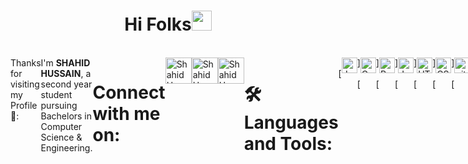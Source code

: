 
<h1 align="center">Hi Folks<img width="32px" src="https://camo.githubusercontent.com/e8e7b06ecf583bc040eb60e44eb5b8e0ecc5421320a92929ce21522dbc34c891/68747470733a2f2f6d656469612e67697068792e636f6d2f6d656469612f6876524a434c467a6361737252346961377a2f67697068792e676966"/>
</h1>
<br>

<div style="display:flex;flex-direction:row;align-content:left;justify-content:left;" align="left">Thanks for visiting my Profile 💙:<br>
  <br>
  <a>I'm <b>SHAHID HUSSAIN</b>, a second year student pursuing Bachelors in Computer Science & Engineering.</a><br>
  <br>
  <h1>Connect with me on:</h1> 
  <a href="https://www.linkedin.com/in/shahid-hussain-500a93214">
  <img alt="ShahidHussain | LinkedIn" width="42px" src="https://raw.githubusercontent.com/peterthehan/peterthehan/master/assets/linkedin.svg" /></a>
  <a href="https://www.instagram.com/ig_shahidhussain">
  <img alt="ShahidHussain | Instagram" width="42px" src="https://upload.wikimedia.org/wikipedia/commons/e/e7/Instagram_logo_2016.svg" /></a>
  <a href="https://www.twitter.com/shahidstwt">
  <img alt="ShahidHussain | Twitter" width="42px" src="https://raw.githubusercontent.com/peterthehan/peterthehan/master/assets/twitter.svg" /></a>
  <br>
  <h1>🛠 Languages and Tools:</h1><br>
  [<img src="https://img.shields.io/badge/Java-282C34?logo=java&logoColor=orange" alt="Java logo" title="Java" height="25" />]
  &nbsp;
  [<img src="https://img.shields.io/badge/C-282C34?logo=c&logoColor=blue" alt="C logo" title="C" height="25" />]
  &nbsp;
  [<img src="https://img.shields.io/badge/Python-282C34?logo=python&logoColor=blue" alt="Python logo" title="Python" height="25" />]
  &nbsp;
  [<img src="https://img.shields.io/badge/JavaScript-282C34?logo=javascript&logoColor=F7DF1E" alt="JavaScript logo" title="JavaScript" height="25" />]
  &nbsp;
  [<img src="https://img.shields.io/badge/HTML5-282C34?logo=html5&logoColor=E34F26" alt="HTML5 logo" title="HTML5" height="25" />]
  &nbsp;
  [<img src="https://img.shields.io/badge/CSS3-282C34?logo=css3&logoColor=1572B6" alt="CSS3 logo" title="CSS3" height="25" />]
  &nbsp;
  [<img src="https://img.shields.io/badge/git-282C34?logo=git&logoColor=F05032" alt="git logo" title="git" height="25" />]
  &nbsp;
  [<img src="https://img.shields.io/badge/VS%20Code-282C34?logo=visual-studio-code&logoColor=007ACC" alt="Visual Studio Code logo" title="Visual Studio Code" height="25" />]
  &nbsp;
  <h2> GitHub Stats:</h2>
  <img src="https://github-readme-stats.vercel.app/api/?username=shahidhussain07&count_private=true&theme=react&show_icons=true">
  <br>
  <img src="https://visitor-badge.laobi.icu/badge?page_id=shahidhussain07.shahidhussain07">
  <img src="https://img.shields.io/github/followers/CharalambosIoannou?label=Follow&style=social)](https://github.com/shahidhussain07">
  <br>
  <img src="https://github-readme-stats.vercel.app/api/top-langs/?username=shahidhussain07&theme=react">
  <br>
  <h2>:arrow_right_hook:Show some appreciation by starring:star2: some of repositories:pray:</h2>
 
</div>
